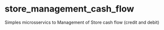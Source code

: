 # store_management_cash_flow
Simples microsservics to Management of Store cash flow (credit and debit)
